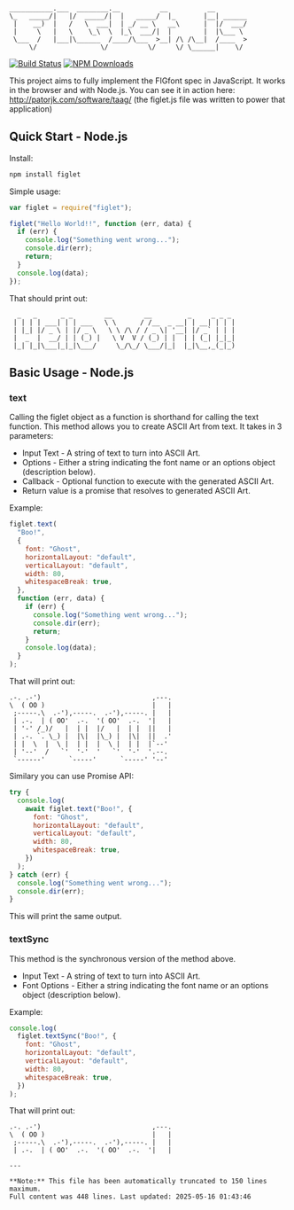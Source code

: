 ```
___________.___  ________.__          __          __
\_   _____/|   |/  _____/|  |   _____/  |_       |__| ______
 |    __)  |   /   \  ___|  | _/ __ \   __\      |  |/  ___/
 |     \   |   \    \_\  \  |_\  ___/|  |        |  |\___ \
 \___  /   |___|\______  /____/\___  >__| /\ /\__|  /____  >
     \/                \/          \/     \/ \______|    \/

```

[![Build Status](https://travis-ci.org/patorjk/figlet.js.svg)](https://travis-ci.org/patorjk/figlet.js)
[![NPM Downloads](https://img.shields.io/npm/dt/figlet.svg?style=flat)](https://npmcharts.com/compare/figlet?minimal=true)

This project aims to fully implement the FIGfont spec in JavaScript. It works in the browser and with Node.js. You can see it in action here: http://patorjk.com/software/taag/ (the figlet.js file was written to power that application)

## Quick Start - Node.js

Install:

```sh
npm install figlet
```

Simple usage:

```js
var figlet = require("figlet");

figlet("Hello World!!", function (err, data) {
  if (err) {
    console.log("Something went wrong...");
    console.dir(err);
    return;
  }
  console.log(data);
});
```

That should print out:

```
  _   _      _ _        __        __         _     _ _ _
 | | | | ___| | | ___   \ \      / /__  _ __| | __| | | |
 | |_| |/ _ \ | |/ _ \   \ \ /\ / / _ \| '__| |/ _` | | |
 |  _  |  __/ | | (_) |   \ V  V / (_) | |  | | (_| |_|_|
 |_| |_|\___|_|_|\___/     \_/\_/ \___/|_|  |_|\__,_(_|_)
```

## Basic Usage - Node.js

### text

Calling the figlet object as a function is shorthand for calling the text function. This method allows you to create ASCII Art from text. It takes in 3 parameters:

- Input Text - A string of text to turn into ASCII Art.
- Options - Either a string indicating the font name or an options object (description below).
- Callback - Optional function to execute with the generated ASCII Art.
- Return value is a promise that resolves to generated ASCII Art.

Example:

```js
figlet.text(
  "Boo!",
  {
    font: "Ghost",
    horizontalLayout: "default",
    verticalLayout: "default",
    width: 80,
    whitespaceBreak: true,
  },
  function (err, data) {
    if (err) {
      console.log("Something went wrong...");
      console.dir(err);
      return;
    }
    console.log(data);
  }
);
```

That will print out:

```
.-. .-')                            ,---.
\  ( OO )                           |   |
 ;-----.\  .-'),-----.  .-'),-----. |   |
 | .-.  | ( OO'  .-.  '( OO'  .-.  '|   |
 | '-' /_)/   |  | |  |/   |  | |  ||   |
 | .-. `. \_) |  |\|  |\_) |  |\|  ||  .'
 | |  \  |  \ |  | |  |  \ |  | |  |`--'
 | '--'  /   `'  '-'  '   `'  '-'  '.--.
 `------'      `-----'      `-----' '--'
```

Similary you can use Promise API:

```js
try {
  console.log(
    await figlet.text("Boo!", {
      font: "Ghost",
      horizontalLayout: "default",
      verticalLayout: "default",
      width: 80,
      whitespaceBreak: true,
    })
  );
} catch (err) {
  console.log("Something went wrong...");
  console.dir(err);
}
```

This will print the same output.

### textSync

This method is the synchronous version of the method above.

- Input Text - A string of text to turn into ASCII Art.
- Font Options - Either a string indicating the font name or an options object (description below).

Example:

```js
console.log(
  figlet.textSync("Boo!", {
    font: "Ghost",
    horizontalLayout: "default",
    verticalLayout: "default",
    width: 80,
    whitespaceBreak: true,
  })
);
```

That will print out:

```
.-. .-')                            ,---.
\  ( OO )                           |   |
 ;-----.\  .-'),-----.  .-'),-----. |   |
 | .-.  | ( OO'  .-.  '( OO'  .-.  '|   |

---

**Note:** This file has been automatically truncated to 150 lines maximum.
Full content was 448 lines. Last updated: 2025-05-16 01:43:46

